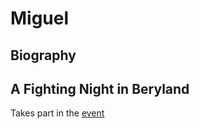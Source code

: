 # Miguel

## Biography

## A Fighting Night in Beryland

Takes part in the [event](../events/a-fighting-night.md)
